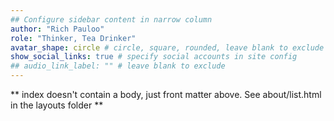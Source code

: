 ```yaml
---
## Configure sidebar content in narrow column
author: "Rich Pauloo"
role: "Thinker, Tea Drinker"
avatar_shape: circle # circle, square, rounded, leave blank to exclude
show_social_links: true # specify social accounts in site config
## audio_link_label: "" # leave blank to exclude
---
```


** index doesn't contain a body, just front matter above.
See about/list.html in the layouts folder **